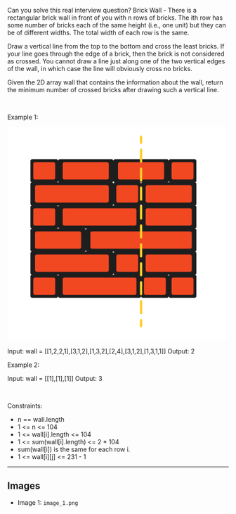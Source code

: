 Can you solve this real interview question? Brick Wall - There is a rectangular brick wall in front of you with n rows of bricks. The ith row has some number of bricks each of the same height (i.e., one unit) but they can be of different widths. The total width of each row is the same.

Draw a vertical line from the top to the bottom and cross the least bricks. If your line goes through the edge of a brick, then the brick is not considered as crossed. You cannot draw a line just along one of the two vertical edges of the wall, in which case the line will obviously cross no bricks.

Given the 2D array wall that contains the information about the wall, return the minimum number of crossed bricks after drawing such a vertical line.

 

Example 1:

![Example 1](./image_1.png)


Input: wall = [[1,2,2,1],[3,1,2],[1,3,2],[2,4],[3,1,2],[1,3,1,1]]
Output: 2


Example 2:


Input: wall = [[1],[1],[1]]
Output: 3


 

Constraints:

 * n == wall.length
 * 1 <= n <= 104
 * 1 <= wall[i].length <= 104
 * 1 <= sum(wall[i].length) <= 2 * 104
 * sum(wall[i]) is the same for each row i.
 * 1 <= wall[i][j] <= 231 - 1

---

## Images

- Image 1: `image_1.png`
